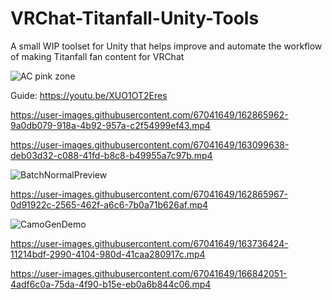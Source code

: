 # VRChat-Titanfall-Unity-Tools
A small WIP toolset for Unity that helps improve and automate the workflow of making Titanfall fan content for VRChat


![AC pink zone](https://user-images.githubusercontent.com/67041649/166842092-fb9ab7ab-71a7-4e6f-8c6f-6d648cb16d21.jpg)

Guide:
https://youtu.be/XUO1OT2Eres


https://user-images.githubusercontent.com/67041649/162865962-9a0db079-918a-4b92-957a-c2f54999ef43.mp4


https://user-images.githubusercontent.com/67041649/163099638-deb03d32-c088-41fd-b8c8-b49955a7c97b.mp4


![BatchNormalPreview](https://user-images.githubusercontent.com/67041649/182449092-5e2eb3be-a785-4a36-9440-10a781c69a9b.png)



https://user-images.githubusercontent.com/67041649/162865967-0d91922c-2565-462f-a6c6-7b0a71b626af.mp4


![CamoGenDemo](https://user-images.githubusercontent.com/67041649/193712416-7f4d1ca6-3fa0-488e-a477-6f6e98ac333f.jpg)


https://user-images.githubusercontent.com/67041649/163736424-11214bdf-2990-4104-980d-41caa280917c.mp4



https://user-images.githubusercontent.com/67041649/166842051-4adf6c0a-75da-4f90-b15e-eb0a6b844c06.mp4

